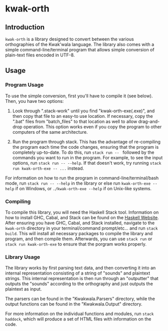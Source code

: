 # kwak-orth

## Introduction

`kwak-orth` is a library designed to convert between the various
orthographies of the Kwak'wala language. The library also comes
with a simple command-line/terminal program that allows simple
conversion of plain-text files encoded in UTF-8.

## Usage

### Program Usage

To use the simple conversion, first you'll have to compile it
(see below). Then, you have two options:

   1. Look through ".stack-work" until you find
      "kwak-orth-exe(.exe)", and then copy that
      file to an easy-to use location. If
      necessary, copy the ".bat" files from
      "batch_files" to that location as well
      to allow drag-and-drop operation. This
      option works even if you copy the program
      to other computers of the same architecture.

   2. Run the program through stack. This has the
      advantage of re-compiling the program each
      time the code changes, ensuring that the 
      program is completely up-to-date. To do this,
      run `stack run -- ` followed by the commands
      you want to run in the program. For example,
      to see the input options, run
      `stack run -- --help`. If that doesn't work,
      try running `stack run kwak-orth-exe -- ...`
      instead.

For information on how to run the program in command-line/terminal/bash
mode, run `stack run -- --help` in the library or else run
`kwak-orth-exe --help` if on Windows, or `./kwak-orth-exe --help`
if on Unix-like systems.

### Compiling

To compile this library, you will need the Haskell Stack
tool. Information on how to install GHC, Cabal, and Stack
can be found on the [Haskell Website](https://www.haskell.org/downloads/).
After ensuring you have GHC, Cabal, and Stack installed, navigate
to the `kwak-orth` directory in your terminal/command prompt/etc...
and run `stack build`. This will install all necessary packages
to compile the library and program, and then compile them.
Afterwards, you can use `stack run` or `stack run kwak-orth-exe`
to ensure that the porgram works properly.

### Library Usage

The library works by first parsing text data, and then converting
it into an internal representation consisting of a string of
"sounds" and plaintext strings. This internal representation is
then run through an "outputter" that outputs the "sounds" according
to the orthography and just outputs the plaintext as input.

The parsers can be found in the "Kwakwala.Parsers" directory,
while the output functions can be found in the "Kwakwala.Output"
directory.

For more information on the individual functions and modules,
run `stack haddock`, which will produce a set of HTML files
with information on the code.
